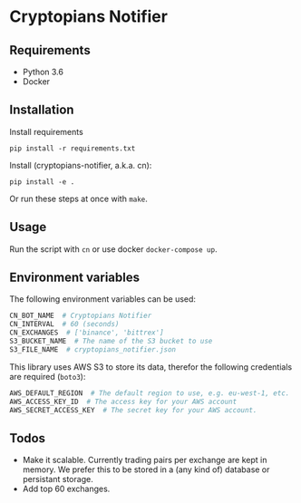 # Cryptopians Notifier

## Requirements

* Python 3.6
* Docker

## Installation

Install requirements

```
pip install -r requirements.txt
```

Install (cryptopians-notifier, a.k.a. cn):

```
pip install -e .
```

Or run these steps at once with `make`.

## Usage

Run the script with `cn` or use docker `docker-compose up`.

## Environment variables

The following environment variables can be used:

```python
CN_BOT_NAME  # Cryptopians Notifier
CN_INTERVAL  # 60 (seconds)
CN_EXCHANGES  # ['binance', 'bittrex']
S3_BUCKET_NAME  # The name of the S3 bucket to use
S3_FILE_NAME  # cryptopians_notifier.json
```

This library uses AWS S3 to store its data, therefor the following credentials
are required (`boto3`):

```python
AWS_DEFAULT_REGION  # The default region to use, e.g. eu-west-1, etc.
AWS_ACCESS_KEY_ID  # The access key for your AWS account
AWS_SECRET_ACCESS_KEY  # The secret key for your AWS account.
```

## Todos

* Make it scalable. Currently trading pairs per exchange are kept in memory. We
prefer this to be stored in a (any kind of) database or persistant storage.
* Add top 60 exchanges.
